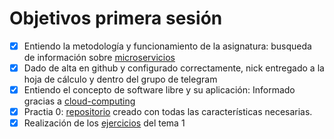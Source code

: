 Objetivos primera sesión
============================

- [x] Entiendo la metodología y funcionamiento de la asignatura: busqueda de información sobre [microservicios](http://www.javiergarzas.com/2015/06/microservicios.html)
- [x] Dado de alta en github y configurado correctamente, nick entregado a la hoja de cálculo y dentro del grupo de telegram
- [x] Entiendo el concepto de software libre y su aplicación: Informado gracias a [cloud-computing](https://jj.github.io/cloud-computing/)
- [x] Practia 0: [repositorio](https://github.com/joseviro/proyecto) creado con todas las características necesarias.
- [x] Realización de los [ejercicios](https://github.com/joseviro/ejercicios) del tema 1

